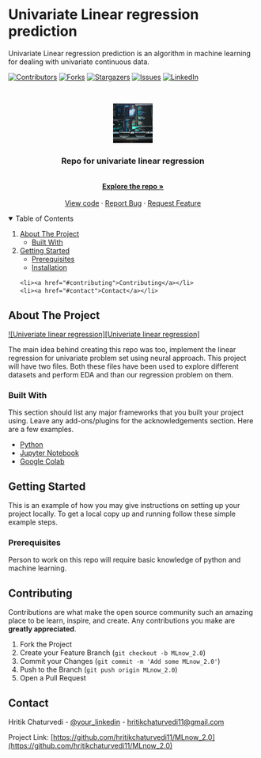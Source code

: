 # Univariate Linear regression prediction

Univariate Linear regression prediction is an algorithm in machine learning for dealing with univariate continuous data.



<!-- PROJECT SHIELDS -->
<!--
*** I'm using markdown "reference style" links for readability.
*** Reference links are enclosed in brackets [ ] instead of parentheses ( ).
*** See the bottom of this document for the declaration of the reference variables
*** for contributors-url, forks-url, etc. This is an optional, concise syntax you may use.
*** https://www.markdownguide.org/basic-syntax/#reference-style-links
-->
[![Contributors][contributors-shield]][contributors-url]
[![Forks][forks-shield]][forks-url]
[![Stargazers][stars-shield]][stars-url]
[![Issues][issues-shield]][issues-url]
[![LinkedIn][linkedin-shield]][linkedin-url]



<!-- PROJECT LOGO -->
<br />
<p align="center">
  <a href="https://github.com/hritikchaturvedi11/MLnow_2.0">
    <img src="MLnow_2.0.jpg" alt="Logo" width="80" height="80">
  </a>

  <h3 align="center">Repo for univariate linear regression</h3>

  <p align="center">
    <br />
    <a href="https://github.com/hritikchaturvedi11/MLnow_2.0"><strong>Explore the repo »</strong></a>
    <br />
    <br />
    <a href="https://github.com/hritikchaturvedi11/MLnow_2.0">View code</a>
    ·
    <a href="https://github.com/hritikchaturvedi11/MLnow_2.0/issues">Report Bug</a>
    ·
    <a href="https://github.com/hritikchaturvedi11/MLnow_2.0/issues">Request Feature</a>
  </p>
</p>



<!-- TABLE OF CONTENTS -->
<details open="open">
  <summary>Table of Contents</summary>
  <ol>
    <li>
      <a href="#about-the-project">About The Project</a>
      <ul>
        <li><a href="#built-with">Built With</a></li>
      </ul>
    </li>
    <li>
      <a href="#getting-started">Getting Started</a>
      <ul>
        <li><a href="#prerequisites">Prerequisites</a></li>
        <li><a href="#installation">Installation</a></li>
      </ul>
    </li>
 
    <li><a href="#contributing">Contributing</a></li>
    <li><a href="#contact">Contact</a></li>
   </ol>
</details>



<!-- ABOUT THE PROJECT -->
## About The Project

[![Univeriate linear regression][Univeriate linear regression]](https://miro.medium.com/max/5628/1*A7eQBNrdf8FLtQlWfPW8zw.png)

The main idea behind creating this repo was too, implement the linear regression for univariate problem set using neural approach. This project will have two files. Both these files have been used to explore different datasets and perform EDA and than our regression problem on them.

### Built With

This section should list any major frameworks that you built your project using. Leave any add-ons/plugins for the acknowledgements section. Here are a few examples.
* [Python](https://www.python.org/)
* [Jupyter Notebook](https://jupyter.org/)
* [Google Colab](https://colab.research.google.com/notebooks/intro.ipynb?utm_source=scs-index)



<!-- GETTING STARTED -->
## Getting Started

This is an example of how you may give instructions on setting up your project locally.
To get a local copy up and running follow these simple example steps.

### Prerequisites

Person to work on this repo will require basic knowledge of python and machine learning.

<!-- CONTRIBUTING -->
## Contributing

Contributions are what make the open source community such an amazing place to be learn, inspire, and create. Any contributions you make are **greatly appreciated**.

1. Fork the Project
2. Create your Feature Branch (`git checkout -b MLnow_2.0`)
3. Commit your Changes (`git commit -m 'Add some MLnow_2.0'`)
4. Push to the Branch (`git push origin MLnow_2.0`)
5. Open a Pull Request

<!-- CONTACT -->
## Contact

Hritik Chaturvedi - [@your_linkedin](https://www.linkedin.com/in/hritik-chaturvedi-72424317b/) - hritikchaturvedi11@gmail.com

Project Link: [https://github.com/hritikchaturvedi11/MLnow_2.0](https://github.com/hritikchaturvedi11/MLnow_2.0)



[contributors-shield]: https://img.shields.io/github/contributors/othneildrew/Best-README-Template.svg?style=for-the-badge
[contributors-url]: https://github.com/othneildrew/Best-README-Template/graphs/contributors
[forks-shield]: https://img.shields.io/github/forks/othneildrew/Best-README-Template.svg?style=for-the-badge
[forks-url]: https://github.com/hritikchaturvedi11/MLnow_2.0/network/members
[stars-shield]: https://img.shields.io/github/stars/othneildrew/Best-README-Template.svg?style=for-the-badge
[stars-url]: https://github.com/hritikchaturvedi11/MLnow_2.0/stargazers
[issues-shield]: https://img.shields.io/github/issues/othneildrew/Best-README-Template.svg?style=for-the-badge
[issues-url]: https://github.com/othneildrew/Best-README-Template/issues
[license-shield]: https://img.shields.io/github/license/othneildrew/Best-README-Template.svg?style=for-the-badge
[license-url]: https://github.com/othneildrew/Best-README-Template/blob/master/LICENSE.txt
[linkedin-shield]: https://img.shields.io/badge/-LinkedIn-black.svg?style=for-the-badge&logo=linkedin&colorB=555
[linkedin-url]: https://www.linkedin.com/in/hritik-chaturvedi-72424317b/
